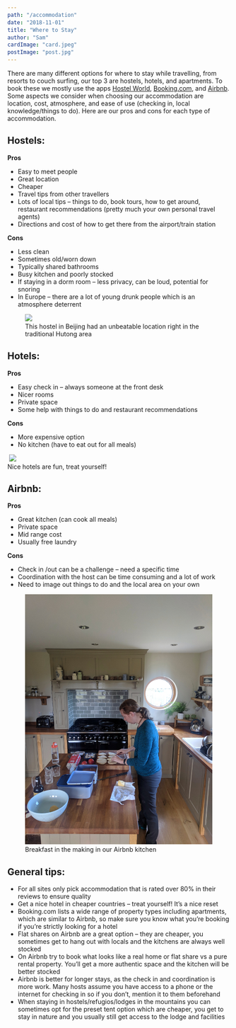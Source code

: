 ```yaml
---
path: "/accommodation"
date: "2018-11-01"
title: "Where to Stay"
author: "Sam"
cardImage: "card.jpeg"
postImage: "post.jpg"
---
```


There are many different options for where to stay while travelling, from resorts to couch surfing, our top 3 are hostels, hotels, and apartments. To book these we mostly use the apps [Hostel World](https://www.hostelworld.com/), [Booking.com](https://www.booking.com/), and [Airbnb](https://www.airbnb.com/). Some aspects we consider when choosing our accommodation are location, cost, atmosphere, and ease of use (checking in, local knowledge/things to do). Here are our pros and cons for each type of accommodation.

## Hostels:
**Pros**
  * Easy to meet people
  * Great location
  * Cheaper
  * Travel tips from other travellers
  * Lots of local tips – things to do, book tours, how to get around, restaurant recommendations
  (pretty much your own personal travel agents)
  * Directions and cost of how to get there from the airport/train station

**Cons**
  * Less clean
  * Sometimes old/worn down
  * Typically shared bathrooms
  * Busy kitchen and poorly stocked
  * If staying in a dorm room – less privacy, can be loud, potential for snoring
  * In Europe – there are a lot of young drunk people which is an atmosphere deterrent

<figure>
  <img src="hostel.jpg"/>
  <figcaption>This hostel in Beijing had an unbeatable location right in the traditional Hutong area</figcaption>
</figure>

## Hotels:
**Pros**
  * Easy check in – always someone at the front desk
  * Nicer rooms
  * Private space
  * Some help with things to do and restaurant recommendations

**Cons**
  * More expensive option
  * No kitchen (have to eat out for all meals)

<image>
  <img src="hotel.jpg"/>
  <figcaption>Nice hotels are fun, treat yourself!</figcaption>
</image>

## Airbnb:
**Pros**
  * Great kitchen (can cook all meals)
  * Private space
  * Mid range cost
  * Usually free laundry

**Cons**
  * Check in /out can be a challenge – need a specific time
  * Coordination with the host can be time consuming and a lot of work
  * Need to image out things to do and the local area on your own

<figure>
  <img src="airbnb.jpeg"/>
  <figcaption>Breakfast in the making in our Airbnb kitchen</figcaption>
</figure>

## General tips:
  * For all sites only pick accommodation that is rated over 80% in their reviews to ensure quality
  * Get a nice hotel in cheaper countries – treat yourself! It’s a nice reset
  * Booking.com lists a wide range of property types including apartments, which are similar to Airbnb, so make sure you know what you’re booking if you’re strictly looking for a hotel
  * Flat shares on Airbnb are a great option – they are cheaper, you sometimes get to hang out with locals and the kitchens are always well stocked
  * On Airbnb try to book what looks like a real home or flat share vs a pure rental property. You’ll get a more authentic space and the kitchen will be better stocked
  * Airbnb is better for longer stays, as the check in and coordination is more work. Many hosts assume you have access to a phone or the internet for checking in so if you don’t, mention it to them beforehand
  * When staying in hostels/refugios/lodges in the mountains you can sometimes opt for the preset tent option which are cheaper, you get to stay in nature and you usually still get access to the lodge and facilities
